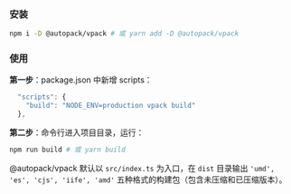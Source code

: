 ### 安装

```bash
npm i -D @autopack/vpack # 或 yarn add -D @autopack/vpack
```

### 使用

**第一步**：package.json 中新增 scripts：

```js
  "scripts": {
    "build": "NODE_ENV=production vpack build"
  },
```

**第二步**：命令行进入项目目录，运行：

```bash
npm run build # 或 yarn build
```

@autopack/vpack 默认以 `src/index.ts` 为入口，在 `dist` 目录输出 `'umd', 'es', 'cjs', 'iife', 'amd'` 五种格式的构建包（包含未压缩和已压缩版本）。